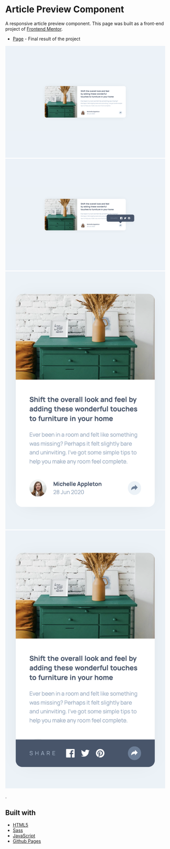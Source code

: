 # Article Preview Component

A responsive article preview component. This page was built as a front-end project of [Frontend Mentor](https://www.frontendmentor.io/challenges/article-preview-component-dYBN_pYFT).

- [Page](https://norwyx.github.io/article-preview-component-2/) - Final result of the project

![Interactive Rating Component](./images/final-results-desktop.png)
![Interactive Rating Component](./images/final-results-desktop-active.png)
![Interactive Rating Component](./images/final-results-mobile.png)
![Interactive Rating Component](./images/final-results-mobile-active.png)

.

## Built with
- [HTML5](https://developer.mozilla.org/es/docs/Web/HTML)
- [Sass](https://sass-lang.com/documentation/)
- [JavaScript](https://developer.mozilla.org/es/docs/Web/JavaScript)
- [Github Pages](https://pages.github.com/)